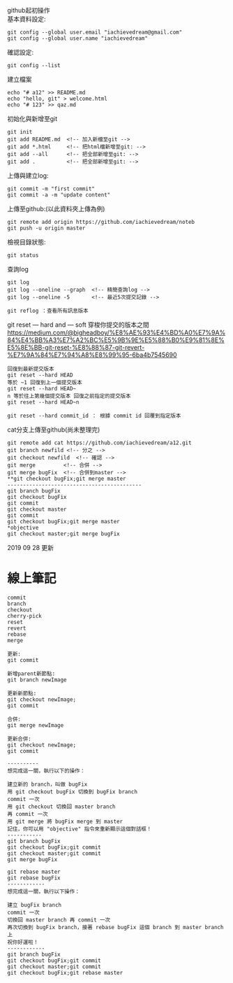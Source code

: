 github起初操作<br>
基本資料設定:
~~~
git config --global user.email "iachievedream@gmail.com"
git config --global user.name "iachievedream"
~~~
確認設定:
~~~
git config --list
~~~
建立檔案
~~~
echo "# a12" >> README.md
echo "hello, git" > welcome.html
echo "# 123" >> qaz.md
~~~
初始化與新增至git
~~~
git init
git add README.md  <!-- 加入新檔至git -->
git add *.html     <!-- 把html檔新增至git: -->
git add --all      <!-- 把全部新增至git: -->
git add .          <!-- 把全部新增至git: -->
~~~
上傳與建立log:
~~~
git commit -m "first commit"
git commit -a -m "update content"
~~~
上傳至github:(以此資料夾上傳為例)
~~~
git remote add origin https://github.com/iachievedream/noteb
git push -u origin master
~~~
檢視目錄狀態:
~~~
git status
~~~
查詢log
~~~
git log
git log --oneline --graph  <!-- 精簡查詢log -->
git log --oneline -5       <!-- 最近5次提交記錄 -->

git reflog ：查看所有訊息版本
~~~

git reset — hard and — soft 穿梭你提交的版本之間<br>
https://medium.com/@bigheadboy/%E8%AE%93%E4%BD%A0%E7%9A%84%E4%BB%A3%E7%A2%BC%E5%9B%9E%E5%88%B0%E9%81%8E%E5%8E%BB-git-reset-%E8%88%87-git-revert-%E7%9A%84%E7%94%A8%E8%99%95-6ba4b7545690
~~~
回復到最新提交版本
git reset --hard HEAD
等於 ~1 回復到上一個提交版本
git reset --hard HEAD~
n 等於往上第幾個提交版本 回復之前指定的提交版本
git reset --hard HEAD~n

git reset --hard commit_id ： 根據 commit id 回覆到指定版本
~~~

cat分支上傳至github(尚未整理完)
~~~
git remote add cat https://github.com/iachievedream/a12.git
git branch newfild <!-- 分之 -->
git checkout newfild  <!-- 確認 -->
git merge         <!-- 合併 -->
git merge bugFix  <!-- 合併到master -->
**git checkout bugFix;git merge master
-------------------------------------------
git branch bugFix
git checkout bugFix
git commit
git checkout master
git commit
git checkout bugFix;git merge master
*objective
git checkout master;git merge bugFix
~~~
2019 09 28 更新


# 線上筆記
~~~
commit
branch
checkout
cherry-pick
reset
revert
rebase
merge

更新:
git commit

新增parent新節點:
git branch newImage

更新新節點:
git checkout newImage;
git commit

合併:
git merge newImage

更新合併:
git checkout newImage;
git commit

----------
想完成這一關，執行以下的操作：

建立新的 branch，叫做 bugFix
用 git checkout bugFix 切換到 bugFix branch
commit 一次
用 git checkout 切換回 master branch
再 commit 一次
用 git merge 將 bugFix merge 到 master
記住，你可以用 "objective" 指令來重新顯示這個對話框！
-----------
git branch bugFix
git checkout bugFix;git commit
git checkout master;git commit
git merge bugFix

git rebase master
git rebase bugFix
------------
想完成這一關，執行以下操作：

建立 bugFix branch
commit 一次
切換回 master branch 再 commit 一次
再次切換到 bugFix branch，接著 rebase bugFix 這個 branch 到 master branch 上
祝你好運啦！
------------
git branch bugFix
git checkout bugFix;git commit
git checkout master;git commit
git checkout bugFix;git rebase master
~~~

